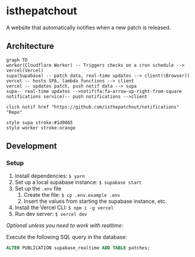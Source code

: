 # isthepatchout

A website that automatically notifies when a new patch is released.

## Architecture

```mermaid
graph TD
worker(Cloudflare Worker) -- Triggers checks on a cron schedule --> vercel(Vercel)
supa(Supabase) -- patch data, real-time updates --> client((Browser))
vercel -- hosts SPA, lambda functions --> client
vercel -- updates patch, push notif data --> supa
supa-- real-time updates -->notif(fa:fa-arrow-up-right-from-square notifications service)-- push notifications -->client

click notif href "https://github.com/isthepatchout/notifications" "Repo"

style supa stroke:#1d9065
style worker stroke:orange
```

## Development

### Setup

1. Install dependencies: `$ yarn`
1. Set up a local supabase instance: `$ supabase start`
1. Set up the `.env` file
   1. Create the file: `$ cp .env.example .env`
   1. Insert the values from starting the supabase instance, etc.
1. Install the Vercel CLI: `$ npm i -g vercel`
1. Run dev server: `$ vercel dev`

_Optional unless you need to work with realtime:_

Execute the following SQL query in the database:

```sql
ALTER PUBLICATION supabase_realtime ADD TABLE patches;
```
